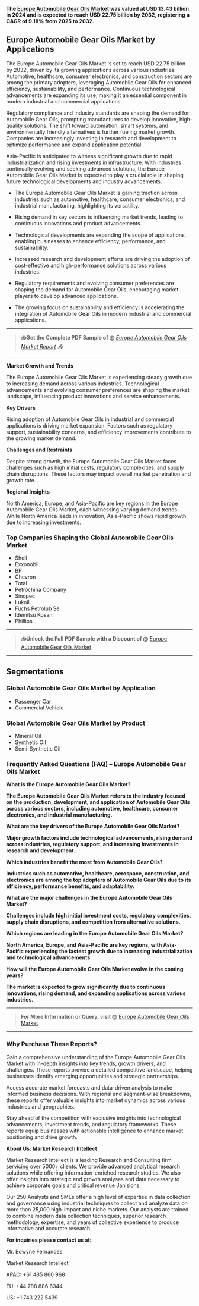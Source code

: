 <p><strong>The <a href="https://www.marketresearchintellect.com/download-sample/?rid=559281&amp;utm_source=Pulse-April-Europe&amp;utm_medium=852">Europe Automobile Gear Oils Market</a> was valued at USD 13.43 billion in 2024 and is expected to reach USD 22.75 billion by 2032, registering a CAGR of 9.18% from 2025 to 2032.</strong></p><h2>Europe Automobile Gear Oils Market by Applications&nbsp;</h2><p><p>The Europe Automobile Gear Oils Market is set to reach USD 22.75 billion by 2032, driven by its growing applications across various industries. Automotive, healthcare, consumer electronics, and construction sectors are among the primary adopters, leveraging Automobile Gear Oils for enhanced efficiency, sustainability, and performance. Continuous technological advancements are expanding its use, making it an essential component in modern industrial and commercial applications.</p><p>Regulatory compliance and industry standards are shaping the demand for Automobile Gear Oils, prompting manufacturers to develop innovative, high-quality solutions. The shift toward automation, smart systems, and environmentally friendly alternatives is further fueling market growth. Companies are increasingly investing in research and development to optimize performance and expand application potential.</p><p>Asia-Pacific is anticipated to witness significant growth due to rapid industrialization and rising investments in infrastructure. With industries continually evolving and seeking advanced solutions, the Europe Automobile Gear Oils Market is expected to play a crucial role in shaping future technological developments and industry advancements.</p></p><ul><li><p>The Europe Automobile Gear Oils Market is gaining traction across industries such as automotive, healthcare, consumer electronics, and industrial manufacturing, highlighting its versatility.</p></li><li><p>Rising demand in key sectors is influencing market trends, leading to continuous innovations and product advancements.</p></li><li><p>Technological developments are expanding the scope of applications, enabling businesses to enhance efficiency, performance, and sustainability.</p></li><li><p>Increased research and development efforts are driving the adoption of cost-effective and high-performance solutions across various industries.</p></li><li><p>Regulatory requirements and evolving consumer preferences are shaping the demand for Automobile Gear Oils, encouraging market players to develop advanced applications.</p></li><li><p>The growing focus on sustainability and efficiency is accelerating the integration of Automobile Gear Oils in modern industrial and commercial applications.</p></li></ul><hr /><blockquote><p><strong><span class="font-[700]">📥Get the Complete PDF Sample of @ </span></strong><em><span class="font-[700]"><a href="https://www.marketresearchintellect.com/download-sample/?rid=559281&amp;utm_source=Pulse-April-Europe&amp;utm_medium=852" target="_blank" data-tracking-control-name="article-ssr-frontend-pulse_little-text-block" data-tracking-will-navigate="" data-test-link="">Europe Automobile Gear Oils Market Report</a>&nbsp;📥</span></em></p></blockquote><hr /><p class="" data-start="77" data-end="360"><strong data-start="77" data-end="105">Market Growth and Trends</strong></p><p class="" data-start="77" data-end="360">The Europe Automobile Gear Oils Market is experiencing steady growth due to increasing demand across various industries. Technological advancements and evolving consumer preferences are shaping the market landscape, influencing product innovations and service enhancements.</p><p class="" data-start="362" data-end="606"><strong data-start="362" data-end="377">Key Drivers</strong></p><p class="" data-start="362" data-end="606">Rising adoption of Automobile Gear Oils in industrial and commercial applications is driving market expansion. Factors such as regulatory support, sustainability concerns, and efficiency improvements contribute to the growing market demand.</p><p class="" data-start="608" data-end="849"><strong data-start="608" data-end="637">Challenges and Restraints</strong></p><p class="" data-start="608" data-end="849">Despite strong growth, the Europe Automobile Gear Oils Market faces challenges such as high initial costs, regulatory complexities, and supply chain disruptions. These factors may impact overall market penetration and growth rate.</p><p class="" data-start="851" data-end="1095"><strong data-start="851" data-end="872">Regional Insights</strong></p><p class="" data-start="851" data-end="1095">North America, Europe, and Asia-Pacific are key regions in the Europe Automobile Gear Oils Market, each witnessing varying demand trends. While North America leads in innovation, Asia-Pacific shows rapid growth due to increasing investments.</p><p><h3>Top Companies Shaping the Global Automobile Gear Oils Market </h3><ul><li>Shell</li><li>Exxonobil</li><li>BP</li><li>Chevron</li><li>Total</li><li>Petrochina Company</li><li>Sinopec</li><li>Lukoil</li><li>Fuchs Petrolub Se</li><li>Idemitsu Kosan</li><li>Phillips</li></ul></p><hr /><blockquote><p><strong>📥Unlock the Full PDF Sample with a Discount of @</strong> <a href="https://www.marketresearchintellect.com/ask-for-discount/?rid=559281&amp;utm_source=Pulse-April-Europe&amp;utm_medium=852">Europe Automobile Gear Oils Market</a></p></blockquote><hr /><p><h2>Segmentations</h2><h3>Global Automobile Gear Oils Market by Application</h3><ul><li>Passenger Car</li><li>Commercial Vehicle</li></ul><h3>Global Automobile Gear Oils Market by Product</h3><ul><li>Mineral Oil</li><li>Synthetic Oil</li><li>Semi-Synthetic Oil</li></ul></p><h3><strong>Frequently Asked Questions (FAQ) &ndash; Europe Automobile Gear Oils Market</strong></h3><p><strong>What is the Europe Automobile Gear Oils Market?</strong></p><p><strong>The Europe Automobile Gear Oils Market refers to the industry focused on the production, development, and application of Automobile Gear Oils across various sectors, including automotive, healthcare, consumer electronics, and industrial manufacturing.</strong></p><p><strong>What are the key drivers of the Europe Automobile Gear Oils Market?</strong></p><p><strong>Major growth factors include technological advancements, rising demand across industries, regulatory support, and increasing investments in research and development.</strong></p><p><strong>Which industries benefit the most from Automobile Gear Oils?</strong></p><p><strong>Industries such as automotive, healthcare, aerospace, construction, and electronics are among the top adopters of Automobile Gear Oils due to its efficiency, performance benefits, and adaptability.</strong></p><p><strong>What are the major challenges in the Europe Automobile Gear Oils Market?</strong></p><p><strong>Challenges include high initial investment costs, regulatory complexities, supply chain disruptions, and competition from alternative solutions.</strong></p><p><strong>Which regions are leading in the Europe Automobile Gear Oils Market?</strong></p><p><strong>North America, Europe, and Asia-Pacific are key regions, with Asia-Pacific experiencing the fastest growth due to increasing industrialization and technological advancements.</strong></p><p><strong>How will the Europe Automobile Gear Oils Market evolve in the coming years?</strong></p><p><strong>The market is expected to grow significantly due to continuous innovations, rising demand, and expanding applications across various industries.</strong></p><hr /><blockquote><p><span class="font-[700]"><strong>For More Information or Query, visit&nbsp;@</strong>&nbsp;</span><span class="font-[700]"><a href="https://www.marketresearchintellect.com/product/global-automobile-gear-oils-market-size-forecast/?utm_source=Linkedin&utm_medium=852" target="_blank" data-tracking-control-name="article-ssr-frontend-pulse_little-text-block" data-tracking-will-navigate="" data-test-link="">Europe Automobile Gear Oils Market</a></span></p></blockquote><hr /><h3><strong data-start="0" data-end="31">Why Purchase These Reports?</strong></h3><p class="" data-start="35" data-end="297">Gain a comprehensive understanding of the Europe Automobile Gear Oils Market with in-depth insights into key trends, growth drivers, and challenges. These reports provide a detailed competitive landscape, helping businesses identify emerging opportunities and strategic partnerships.</p><p class="" data-start="299" data-end="540">Access accurate market forecasts and data-driven analysis to make informed business decisions. With regional and segment-wise breakdowns, these reports offer valuable insights into market dynamics across various industries and geographies.</p><p class="" data-start="542" data-end="784">Stay ahead of the competition with exclusive insights into technological advancements, investment trends, and regulatory frameworks. These reports equip businesses with actionable intelligence to enhance market positioning and drive growth.</p><p><strong><span class="font-[700]">About Us: Market Research Intellect</span></strong></p><p><span class="">Market Research Intellect is a leading Research and Consulting firm servicing over 5000+ clients. We provide advanced analytical research solutions while offering information-enriched research studies.&nbsp;</span>We also offer insights into strategic and growth analyses and data necessary to achieve corporate goals and critical revenue Janisions.</p><p><span class="">Our 250 Analysts and SMEs offer a high level of expertise in data collection and governance using industrial techniques to collect and analyze data on more than 25,000 high-impact and niche markets. Our analysts are trained to combine modern data collection techniques, superior research methodology, expertise, and years of collective experience to produce informative and accurate research.</span></p><p><strong>For inquiries please contact us at:</strong></p><p>Mr. Edwyne Fernandes</p><p>Market Research Intellect</p><p>APAC: +61 485 860 968</p><p>EU: +44 788 886 6344</p><p>US: +1 743 222 5439</p>